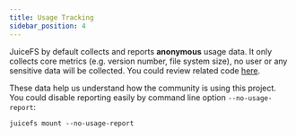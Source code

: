 ```yaml
---
title: Usage Tracking
sidebar_position: 4
---
```


JuiceFS by default collects and reports **anonymous** usage data. It only collects core metrics (e.g. version number, file system size), no user or any sensitive data will be collected. You could review related code [here](https://github.com/leonatone/juicefs/blob/main/pkg/usage/usage.go).

These data help us understand how the community is using this project. You could disable reporting easily by command line option `--no-usage-report`:

```
juicefs mount --no-usage-report
```
